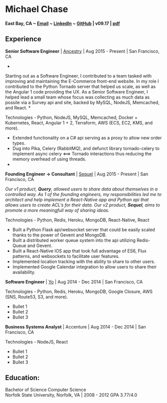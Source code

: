 # Michael Chase
#### East Bay, CA ~ [Email](mailto:mrmchase08+github@gmail.com) ~ [LinkedIn](https://www.linkedin.com/in/mikechase01/) ~ [GitHub](https://github.com/reallistic) | v09.17 | [pdf](resume.pdf)


## Experience
**Senior Software Engineer** | [Ancestry](https://www.ancestry.com) | Aug 2015 - Present | San Francisco, CA

*
Starting out as a Software Engineer, I contributed to a team tasked with improving and maintaining the E-Commerce front-end website. In my role I contributed to the Python Tornado server that helped us scale, as well as the Angular 1 code providing the UX.
As a Senior Software Engineer, I helped lead a small team whose focus was collecting as much data as possile via a Survey api and site, backed by MySQL, NodeJS, Memcached, and React.
*

Technologies - Python, NodeJS, MySQL, Memcached, Docker + Kubernetes, React, Angular 1 + 2, Terraform, AWS (ECS, EC2, KMS, and more).

- Extended functionality on a C# api serving as a proxy to allow new order types.
- Dug into Pika, Celery (RabbitMQ), and defunct library tornado-celery to implement async celery <==> Tornado interactions thus reducing the memory overhead of using threads.
- 


**Founding Engineer -> Consultant** | [Sequel](https://www.sequel.me) | Aug 2015 - Present | San Francisco, CA

*Our v1 product, **Query**, allowed users to share data about themselves in a controlled way. As 1 of the founding engineers, my responsibilities led me to architect and help implement a React-Native app and Python api that allows users to create ACL’s for their data. Our v2 product, **Sequel**, aims to promote a more meaningfull way of sharing ideas.*

Technologies - Python, Redis, Heroku, MongoDB, React-Native, React
- Built a Python Flask api/websocket server that could be easily scaled thanks to the power of Gevent and MongoDB.
- Built a distributed worker queue system into the api utilizing Redis-Queue and Gevent.
- Built a React-Native IOS app that took full advantage of ES6, Flux patterns, and websockets to facilitate user features.
- Implemented location tracking with the ability to share to other users.
- Implemented Google Calendar integration to allow users to share their availability.


**Software Engineer** | [Yo](https://www.justyo.co) | Aug 2014 - Dec 2014 | San Francisco, CA
> <boilerplate>

Technologies - Python, Redis, Heroku, MongoDB, Google Closure, AWS (SNS, Route53, S3, and more).
- Bullet 1
- Bullet 2
- Bullet 3


**Business Systems Analyst** | Accenture | Aug 2014 - Dec 2014 | San Francisco, CA
> <boilerplate>

Technologies - NodeJS, React
- Bullet 1
- Bullet 2
- Bullet 3



## Education:
Bachelor of Science Computer Science<br/>
Norfolk State University, Norfolk, VA | 2008 - 2012
GPA 3.77/4.0
